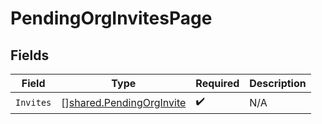 # PendingOrgInvitesPage


## Fields

| Field                                                                | Type                                                                 | Required                                                             | Description                                                          |
| -------------------------------------------------------------------- | -------------------------------------------------------------------- | -------------------------------------------------------------------- | -------------------------------------------------------------------- |
| `Invites`                                                            | [][shared.PendingOrgInvite](../../models/shared/pendingorginvite.md) | :heavy_check_mark:                                                   | N/A                                                                  |